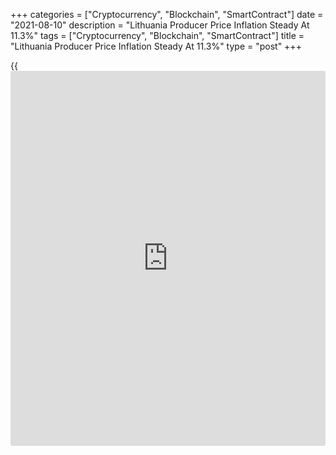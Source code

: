 +++
categories = ["Cryptocurrency", "Blockchain", "SmartContract"]
date = "2021-08-10"
description = "Lithuania Producer Price Inflation Steady At 11.3%"
tags = ["Cryptocurrency", "Blockchain", "SmartContract"]
title = "Lithuania Producer Price Inflation Steady At 11.3%"
type = "post"
+++

{{<iframe id="large-banner" src="https://www.bounty.group/#slide=22.0" width="100%" height="600" scrolling="no" style="border: 0px solid rgb(216, 221, 230); border-radius: 3px;">}}

Lithuania's producer price inflation remained stable in July, figures
from Statistics Lithuania showed on Tuesday.

The producer price index grew 11.3 percent year-on-year in July, same as
seen in June.

Excluding refined petroleum products, producer prices rose 7.2 percent
annually in July, following a 5.7 percent increase in the preceding
month.

Producer prices for products sold on the Lithuanian market gained by
14.1 percent annually in July. Prices for products sold on the foreign
market increased by 9.4 percent from a year ago.

On a month-on-month basis, producer prices rose 2.2 percent in July,
same as seen in the prior month.

Separate data from the statistical office showed that the EU measure of
harmonized index of consumer prices, or HICP gained 4.3 percent yearly
in July and rose 0.5 percent from a month ago.

For comments and feedback [contact](https://www.playgroundfx.com/contact/): editorial@rtt[news](https://www.letsplayfx.com/blog/forex-news-website/).com

[Economic News][1]

 **What parts of the world are seeing the best (and worst) economic
performances lately? Click[here][2] to check out our [Econ Scorecard][2]
and find out! See up-to-the-moment [ranking](https://www.playgroundfx.com/blog/crypto-exchange-ranking/)s for the best and worst
performers in [GDP][3], [unemployment rate][4], [inflation][2] and much
more.**

   1. www.rtt[news](https://www.letsplayfx.com/blog/forex-news-website/).com/Content/EconomicNews.aspx
   2. www.rtt[news](https://www.letsplayfx.com/blog/forex-news-website/).com/economic-scorecard/world-rank/CPI/highest-performance.aspx
   3. www.rtt[news](https://www.letsplayfx.com/blog/forex-news-website/).com/economic-scorecard/world-rank/GDP/highest-performance.aspx
   4. www.rtt[news](https://www.letsplayfx.com/blog/forex-news-website/).com/economic-scorecard/world-rank/unemployment-rate/lowest-performance.aspx